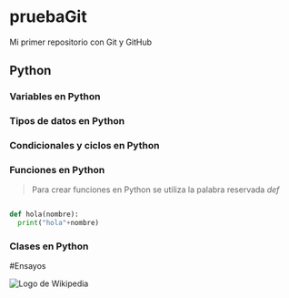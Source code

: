 # pruebaGit
Mi primer repositorio con Git y GitHub

## Python

### Variables en Python

### Tipos de datos en Python

### Condicionales y ciclos en Python


### Funciones en Python

>Para crear funciones en Python se utiliza la palabra reservada *def*

```python

def hola(nombre):
  print("hola"+nombre)
```

### Clases en Python



#Ensayos

![Logo de Wikipedia](https://upload.wikimedia.org/wikipedia/en/8/80/Wikipedia-logo-v2.svg "Wikipedia logo")
